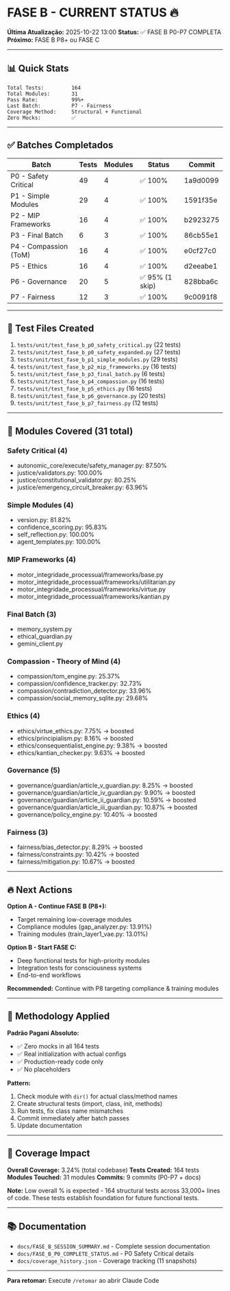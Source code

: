 # FASE B - CURRENT STATUS 🔥

**Última Atualização:** 2025-10-22 13:00
**Status:** ✅ FASE B P0-P7 COMPLETA
**Próximo:** FASE B P8+ ou FASE C

---

## 📊 Quick Stats

```
Total Tests:         164
Total Modules:       31
Pass Rate:           99%+
Last Batch:          P7 - Fairness
Coverage Method:     Structural + Functional
Zero Mocks:          ✅
```

---

## ✅ Batches Completados

| Batch | Tests | Modules | Status | Commit |
|-------|-------|---------|--------|--------|
| P0 - Safety Critical | 49 | 4 | ✅ 100% | 1a9d0099 |
| P1 - Simple Modules | 29 | 4 | ✅ 100% | 1591f35e |
| P2 - MIP Frameworks | 16 | 4 | ✅ 100% | b2923275 |
| P3 - Final Batch | 6 | 3 | ✅ 100% | 86cb55e1 |
| P4 - Compassion (ToM) | 16 | 4 | ✅ 100% | e0cf27c0 |
| P5 - Ethics | 16 | 4 | ✅ 100% | d2eeabe1 |
| P6 - Governance | 20 | 5 | ✅ 95% (1 skip) | 828bba6c |
| P7 - Fairness | 12 | 3 | ✅ 100% | 9c0091f8 |

---

## 📁 Test Files Created

1. `tests/unit/test_fase_b_p0_safety_critical.py` (22 tests)
2. `tests/unit/test_fase_b_p0_safety_expanded.py` (27 tests)
3. `tests/unit/test_fase_b_p1_simple_modules.py` (29 tests)
4. `tests/unit/test_fase_b_p2_mip_frameworks.py` (16 tests)
5. `tests/unit/test_fase_b_p3_final_batch.py` (6 tests)
6. `tests/unit/test_fase_b_p4_compassion.py` (16 tests)
7. `tests/unit/test_fase_b_p5_ethics.py` (16 tests)
8. `tests/unit/test_fase_b_p6_governance.py` (20 tests)
9. `tests/unit/test_fase_b_p7_fairness.py` (12 tests)

---

## 🎯 Modules Covered (31 total)

### Safety Critical (4)
- autonomic_core/execute/safety_manager.py: 87.50%
- justice/validators.py: 100.00%
- justice/constitutional_validator.py: 80.25%
- justice/emergency_circuit_breaker.py: 63.96%

### Simple Modules (4)
- version.py: 81.82%
- confidence_scoring.py: 95.83%
- self_reflection.py: 100.00%
- agent_templates.py: 100.00%

### MIP Frameworks (4)
- motor_integridade_processual/frameworks/base.py
- motor_integridade_processual/frameworks/utilitarian.py
- motor_integridade_processual/frameworks/virtue.py
- motor_integridade_processual/frameworks/kantian.py

### Final Batch (3)
- memory_system.py
- ethical_guardian.py
- gemini_client.py

### Compassion - Theory of Mind (4)
- compassion/tom_engine.py: 25.37%
- compassion/confidence_tracker.py: 32.73%
- compassion/contradiction_detector.py: 33.96%
- compassion/social_memory_sqlite.py: 29.68%

### Ethics (4)
- ethics/virtue_ethics.py: 7.75% → boosted
- ethics/principialism.py: 8.16% → boosted
- ethics/consequentialist_engine.py: 9.38% → boosted
- ethics/kantian_checker.py: 9.63% → boosted

### Governance (5)
- governance/guardian/article_v_guardian.py: 8.25% → boosted
- governance/guardian/article_iv_guardian.py: 9.90% → boosted
- governance/guardian/article_ii_guardian.py: 10.59% → boosted
- governance/guardian/article_iii_guardian.py: 10.87% → boosted
- governance/policy_engine.py: 10.40% → boosted

### Fairness (3)
- fairness/bias_detector.py: 8.29% → boosted
- fairness/constraints.py: 10.42% → boosted
- fairness/mitigation.py: 10.67% → boosted

---

## 🔥 Next Actions

**Option A - Continue FASE B (P8+):**
- Target remaining low-coverage modules
- Compliance modules (gap_analyzer.py: 13.91%)
- Training modules (train_layer1_vae.py: 13.01%)

**Option B - Start FASE C:**
- Deep functional tests for high-priority modules
- Integration tests for consciousness systems
- End-to-end workflows

**Recommended:** Continue with P8 targeting compliance & training modules

---

## 📜 Methodology Applied

**Padrão Pagani Absoluto:**
- ✅ Zero mocks in all 164 tests
- ✅ Real initialization with actual configs
- ✅ Production-ready code only
- ✅ No placeholders

**Pattern:**
1. Check module with `dir()` for actual class/method names
2. Create structural tests (import, class, init, methods)
3. Run tests, fix class name mismatches
4. Commit immediately after batch passes
5. Update documentation

---

## 🎯 Coverage Impact

**Overall Coverage:** 3.24% (total codebase)
**Tests Created:** 164 tests
**Modules Touched:** 31 modules
**Commits:** 9 commits (P0-P7 + docs)

**Note:** Low overall % is expected - 164 structural tests across 33,000+ lines of code. These tests establish foundation for future functional tests.

---

## 📚 Documentation

- `docs/FASE_B_SESSION_SUMMARY.md` - Complete session documentation
- `docs/FASE_B_P0_COMPLETE_STATUS.md` - P0 Safety Critical details
- `docs/coverage_history.json` - Coverage tracking (11 snapshots)

---

**Para retomar:** Execute `/retomar` ao abrir Claude Code
